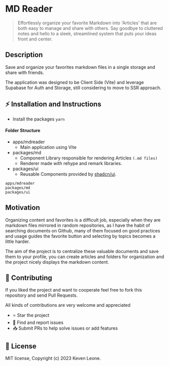 # MD Reader
> Effortlessly organize your favorite Markdown into 'Articles' that are both easy to manage and share with others. Say goodbye to cluttered notes and hello to a sleek, streamlined system that puts your ideas front and center.


## Description

Save and organize your favorites markdown files in a single storage and share with friends.

The application was designed to be Client Side (Vite) and leverage Supabase for Auth and Storage, still considering to move to SSR approach.

## :zap: Installation and Instructions

- Install the packages `yarn`

#### Folder Structure

* apps/mdreader
  * Main application using Vite
* packages/md
  * Component Library responsible for rendering Articles `(.md files)`
  * Renderer made with rehype and remark libraries.
* packages/ui
  * Reusable Components provided by [shadcn/ui](https://github.com/shadcn/ui).

```
apps/mdreader
packages/md
packages/ui
```



## Motivation

Organizing content and favorites is a difficult job, especially when they are markdown files mirrored in random repositories, as I have the habit of searching documents on Github, many of them focused on good practices and usage guides the favorite button and selecting by topics becomes a little harder.

The aim of the project is to centralize these valuable documents and save them to your profile, you can create articles and folders for organization and the project nicely displays the markdown content.

## :handshake: **Contributing**
If you liked the project and want to cooperate feel free to fork this repository and send Pull Requests.

All kinds of contributions are very welcome and appreciated

-   ⭐️ Star the project
-   🐛 Find and report issues
-   📥 Submit PRs to help solve issues or add features

## :book: License
MIT license, Copyright (c) 2023 Keven Leone.